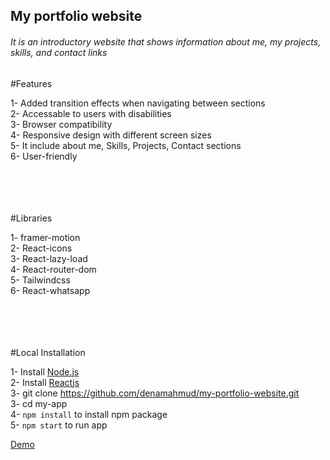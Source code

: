 ## My portfolio website

###### It is an introductory website that shows information about me, my projects, skills, and contact links

#Features

1- Added transition effects when navigating between sections <br>
2- Accessable to users with disabilities <br>
3- Browser compatibility <br>
4- Responsive design with different screen sizes <br>
5- It include about me, Skills, Projects, Contact sections <br>
6- User-friendly <br>
<br>
<br>
<br>
<br>


#Libraries

1- framer-motion <br>
2- React-icons <br>
3- React-lazy-load <br>
4- React-router-dom <br>
5- Tailwindcss <br>
6- React-whatsapp <br>
<br>
<br>
<br>
<br>

#Local Installation

1- Install [Node.js](https://nodejs.org/en) <br>
2- Install [Reactjs](https://legacy.reactjs.org/docs/getting-started.html) <br>
3- git clone https://github.com/denamahmud/my-portfolio-website.git <br>
3- cd my-app <br>
4- `npm install` to install npm package <br>
5- `npm start` to run app <br>



<!--- Demo -->
[Demo](https://denamahmud.github.io/my-portfolio-website/)

